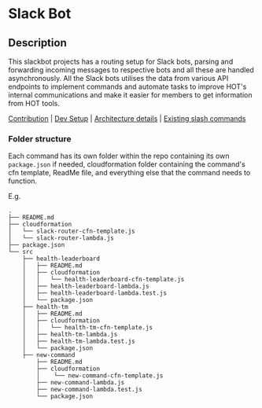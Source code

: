 # Slack Bot

## Description
This slackbot projects has a routing setup for Slack bots, parsing and forwarding incoming messages to respective bots and all these are handled asynchronously. All the Slack bots utilises the data from various API endpoints to implement commands and automate tasks to improve HOT's internal communications and make it easier for members to get information from HOT tools.

[Contribution](https://github.com/hotosm/slack-bots/blob/master/docs/contribute.md)  | [Dev Setup](https://github.com/hotosm/slack-bots/blob/master/docs/dev-setup.md) | [Architecture details](https://github.com/hotosm/slack-bots/blob/master/docs/architecture.md) | [Existing slash commands](https://github.com/hotosm/slack-bots/blob/master/docs/slash-commands.md)

### Folder structure
Each command has its own folder within the repo containing its own `package.json` if needed, cloudformation folder containing the command's cfn template, ReadMe file, and everything else that the command needs to function.

E.g.

```
.
├── README.md
├── cloudformation
│   └── slack-router-cfn-template.js
│   └── slack-router-lambda.js
├── package.json
└── src
    ├── health-leaderboard
    │   ├── README.md
    │   ├── cloudformation
    │   │   └── health-leaderboard-cfn-template.js
    │   ├── health-leaderboard-lambda.js
    │   ├── health-leaderboard-lambda.test.js
    │   └── package.json
    ├── health-tm
    │   ├── README.md
    │   ├── cloudformation
    │   │   └── health-tm-cfn-template.js
    │   ├── health-tm-lambda.js
    │   ├── health-tm-lambda.test.js
    │   └── package.json
    ├── new-command
        ├── README.md
        ├── cloudformation
        │    └── new-command-cfn-template.js
        ├── new-command-lambda.js
        ├── new-command-lambda.test.js
        └── package.json

```


